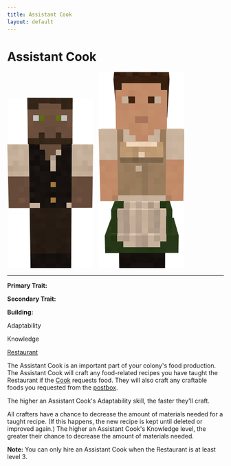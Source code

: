 ```yaml
---
title: Assistant Cook
layout: default
---
```

# Assistant Cook

<div class="infobox box text-center">
<img src="../../assets/images/workers/cook_m.png" alt="Cook Male" />&nbsp;&nbsp;&nbsp;<img src="../../assets/images/workers/cook_f.png" alt="Cook Female" />
<hr />
  <div class="row section-text text-left">
    <div class="col">
      <p><strong>Primary Trait:</strong></p>
      <p><strong>Secondary Trait:</strong></p>
      <p><strong>Building:</strong></p>
    </div>
    <div class="col">
      <p class="traitp">Adaptability</p>
      <p class="traits">Knowledge</p>
      <p><a href="../buildings/restaurant">Restaurant</a></p>
    </div>
  </div>
</div>

The Assistant Cook is an important part of your colony's food production. The Assistant Cook will craft any food-related recipes you have taught the Restaurant if the [Cook](../../source/items/stash) requests food. They will also craft any craftable foods you requested from the [postbox](../../source/workers/assistantcook). 

The higher an Assistant Cook's Adaptability skill, the faster they'll craft.

All crafters have a chance to decrease the amount of materials needed for a taught recipe. (If this happens, the new recipe is kept until deleted or improved again.) The higher an Assistant Cook's Knowledge level, the greater their chance to decrease the amount of materials needed.

**Note:** You can only hire an Assistant Cook when the Restaurant is at least level 3.
